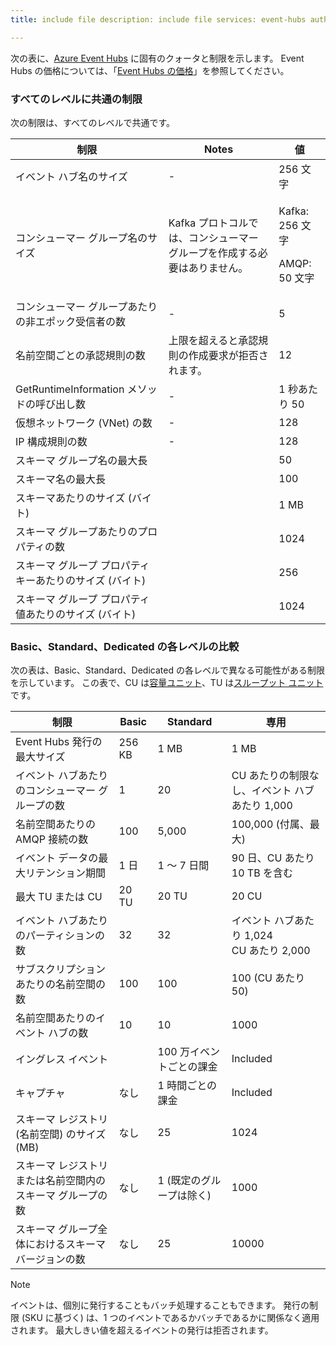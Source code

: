 ```yaml
---
title: include file description: include file services: event-hubs author: spelluru ms.service: event-hubs ms.topic: include ms.date: 03/31/2021 ms.author: spelluru ms.custom: "include file","fasttrack-edit","iot","event-hubs"

---
```


次の表に、[Azure Event Hubs](https://azure.microsoft.com/services/event-hubs/) に固有のクォータと制限を示します。 Event Hubs の価格については、「[Event Hubs の価格](https://azure.microsoft.com/pricing/details/event-hubs/)」を参照してください。

### <a name="common-limits-for-all-tiers"></a>すべてのレベルに共通の制限
次の制限は、すべてのレベルで共通です。 

| 制限 |  Notes | 値 |
| --- |  --- | --- |
 イベント ハブ名のサイズ |- | 256 文字 |
| コンシューマー グループ名のサイズ | Kafka プロトコルでは、コンシューマー グループを作成する必要はありません。 | <p>Kafka: 256 文字</p><p>AMQP: 50 文字 |
| コンシューマー グループあたりの非エポック受信者の数 |- |5 |
| 名前空間ごとの承認規則の数 | 上限を超えると承認規則の作成要求が拒否されます。|12 |
| GetRuntimeInformation メソッドの呼び出し数 |  - | 1 秒あたり 50 | 
| 仮想ネットワーク (VNet) の数 | - | 128 | 
| IP 構成規則の数 | - | 128 | 
| スキーマ グループ名の最大長 | | 50 |  
| スキーマ名の最大長 | | 100 |    
| スキーマあたりのサイズ (バイト) | | 1 MB |   
| スキーマ グループあたりのプロパティの数 | | 1024 |
| スキーマ グループ プロパティ キーあたりのサイズ (バイト) | | 256 | 
| スキーマ グループ プロパティ値あたりのサイズ (バイト) | | 1024 | 

### <a name="basic-vs-standard-vs-dedicated-tiers"></a>Basic、Standard、Dedicated の各レベルの比較
次の表は、Basic、Standard、Dedicated の各レベルで異なる可能性がある制限を示しています。 この表で、CU は[容量ユニット](../articles/event-hubs/event-hubs-dedicated-overview.md)、TU は[スループット ユニット](../articles/event-hubs/event-hubs-faq.yml#what-are-event-hubs-throughput-units-)です。 

| 制限 | Basic | Standard | 専用 |
| ----- | ----- | -------- | -------- | 
| Event Hubs 発行の最大サイズ | 256 KB | 1 MB | 1 MB |
| イベント ハブあたりのコンシューマー グループの数 | 1 | 20 | CU あたりの制限なし、イベント ハブあたり 1,000 |
| 名前空間あたりの AMQP 接続の数 | 100 | 5,000 | 100,000 (付属、最大) |
| イベント データの最大リテンション期間 | 1 日 | 1 ～ 7 日間 | 90 日、CU あたり 10 TB を含む |
| 最大 TU または CU |20 TU | 20 TU | 20 CU |
| イベント ハブあたりのパーティションの数 | 32 | 32 | イベント ハブあたり 1,024<br/> CU あたり 2,000 |
| サブスクリプションあたりの名前空間の数 | 100 | 100 | 100 (CU あたり 50) |
| 名前空間あたりのイベント ハブの数 | 10 | 10 | 1000 |
| イングレス イベント | | 100 万イベントごとの課金 | Included|
| キャプチャ | なし | 1 時間ごとの課金 | Included |
| スキーマ レジストリ (名前空間) のサイズ (MB) | なし | 25 |  1024 |
| スキーマ レジストリまたは名前空間内のスキーマ グループの数 | なし | 1 (既定のグループは除く) | 1000 |
| スキーマ グループ全体におけるスキーマ バージョンの数 | なし | 25 | 10000 |

> [!NOTE]
> イベントは、個別に発行することもバッチ処理することもできます。 発行の制限 (SKU に基づく) は、1 つのイベントであるかバッチであるかに関係なく適用されます。 最大しきい値を超えるイベントの発行は拒否されます。


